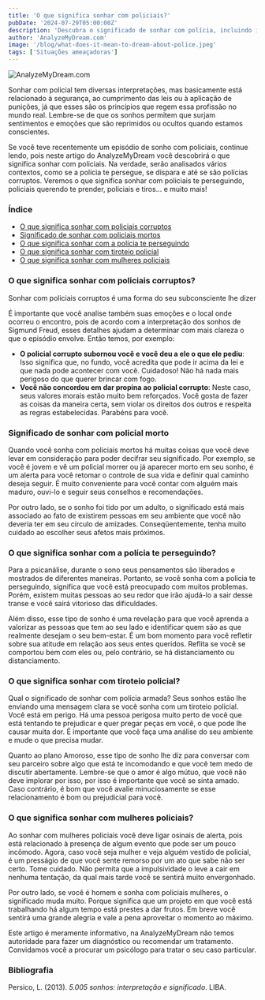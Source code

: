```yaml
---
title: 'O que significa sonhar com policiais?'
pubDate: '2024-07-29T05:00:00Z'
description: 'Descubra o significado de sonhar com polícia, incluindo interpretações sobre policiais corruptos, policiais mortos, policiais perseguindo você, tiroteios e policiais.'
author: 'AnalyzeMyDream.com'
image: '/blog/what-does-it-mean-to-dream-about-police.jpeg'
tags: ['Situações ameaçadoras']
---
```


![AnalyzeMyDream.com](/blog/what-does-it-mean-to-dream-about-police.jpeg)

Sonhar com policial tem diversas interpretações, mas basicamente está relacionado à segurança, ao cumprimento das leis ou à aplicação de punições, já que esses são os princípios que regem essa profissão no mundo real. Lembre-se de que os sonhos permitem que surjam sentimentos e emoções que são reprimidos ou ocultos quando estamos conscientes.

Se você teve recentemente um episódio de sonho com policiais, continue lendo, pois neste artigo do AnalyzeMyDream você descobrirá o que significa sonhar com policiais. Na verdade, serão analisados ​​vários contextos, como se a polícia te persegue, se dispara e até se são polícias corruptos. Veremos o que significa sonhar com policiais te perseguindo, policiais querendo te prender, policiais e tiros... e muito mais!

### Índice

- [O que significa sonhar com policiais corruptos](#o-que-significa-sonhar-com-políticas-corruptas)
- [Significado de sonhar com policiais mortos](#significado-de-sonhar-com-políticas-mortas)
- [O que significa sonhar com a polícia te perseguindo](#o-que-significa-sonhar-com-políticas-perseguindo-você)
- [O que significa sonhar com tiroteio policial](#o-que-significa-sonhar-com-tiro-policial)
- [O que significa sonhar com mulheres policiais](#o-que-significa-sonhar-com-mulheres-policiais)

### O que significa sonhar com policiais corruptos?

Sonhar com policiais corruptos é uma forma do seu subconsciente lhe dizer

É importante que você analise também suas emoções e o local onde ocorreu o encontro, pois de acordo com a interpretação dos sonhos de Sigmund Freud, esses detalhes ajudam a determinar com mais clareza o que o episódio envolve. Então temos, por exemplo:

- **O policial corrupto subornou você e você deu a ele o que ele pediu**: Isso significa que, no fundo, você acredita que pode ir acima da lei e que nada pode acontecer com você. Cuidadoso! Não há nada mais perigoso do que querer brincar com fogo.
- **Você não concordou em dar propina ao policial corrupto**: Neste caso, seus valores morais estão muito bem reforçados. Você gosta de fazer as coisas da maneira certa, sem violar os direitos dos outros e respeita as regras estabelecidas. Parabéns para você.

### Significado de sonhar com policial morto

Quando você sonha com policiais mortos há muitas coisas que você deve levar em consideração para poder decifrar seu significado. Por exemplo, se você é jovem e vê um policial morrer ou já aparecer morto em seu sonho, é um alerta para você retomar o controle de sua vida e definir qual caminho deseja seguir. É muito conveniente para você contar com alguém mais maduro, ouvi-lo e seguir seus conselhos e recomendações.

Por outro lado, se o sonho foi tido por um adulto, o significado está mais associado ao fato de existirem pessoas em seu ambiente que você não deveria ter em seu círculo de amizades. Conseqüentemente, tenha muito cuidado ao escolher seus afetos mais próximos.

### O que significa sonhar com a polícia te perseguindo?

Para a psicanálise, durante o sono seus pensamentos são liberados e mostrados de diferentes maneiras. Portanto, se você sonha com a polícia te perseguindo, significa que você está preocupado com muitos problemas. Porém, existem muitas pessoas ao seu redor que irão ajudá-lo a sair desse transe e você sairá vitorioso das dificuldades.

Além disso, esse tipo de sonho é uma revelação para que você aprenda a valorizar as pessoas que tem ao seu lado e identificar quem são as que realmente desejam o seu bem-estar. É um bom momento para você refletir sobre sua atitude em relação aos seus entes queridos. Reflita se você se comportou bem com eles ou, pelo contrário, se há distanciamento ou distanciamento.

### O que significa sonhar com tiroteio policial?

Qual o significado de sonhar com polícia armada? Seus sonhos estão lhe enviando uma mensagem clara se você sonha com um tiroteio policial. Você está em perigo. Há uma pessoa perigosa muito perto de você que está tentando te prejudicar e quer pregar peças em você, o que pode lhe causar muita dor. É importante que você faça uma análise do seu ambiente e mude o que precisa mudar.

Quanto ao plano Amoroso, esse tipo de sonho lhe diz para conversar com seu parceiro sobre algo que está te incomodando e que você tem medo de discutir abertamente. Lembre-se que o amor é algo mútuo, que você não deve implorar por isso, por isso é importante que você se sinta amado. Caso contrário, é bom que você avalie minuciosamente se esse relacionamento é bom ou prejudicial para você. 

### O que significa sonhar com mulheres policiais?

Ao sonhar com mulheres policiais você deve ligar osinais de alerta, pois está relacionado à presença de algum evento que pode ser um pouco incômodo. Agora, caso você seja mulher e veja alguém vestido de policial, é um presságio de que você sente remorso por um ato que sabe não ser certo. Tome cuidado. Não permita que a impulsividade o leve a cair em nenhuma tentação, da qual mais tarde você se sentirá muito envergonhado. 

Por outro lado, se você é homem e sonha com policiais mulheres, o significado muda muito. Porque significa que um projeto em que você está trabalhando há algum tempo está prestes a dar frutos. Em breve você sentirá uma grande alegria e vale a pena aproveitar o momento ao máximo. 

Este artigo é meramente informativo, na AnalyzeMyDream não temos autoridade para fazer um diagnóstico ou recomendar um tratamento. Convidamos você a procurar um psicólogo para tratar o seu caso particular. 

### Bibliografia

Persico, L. (2013). *5.005 sonhos: interpretação e significado*. LIBA.